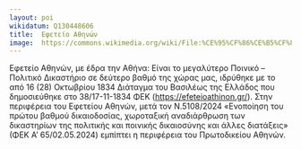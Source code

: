 ```yaml
---
layout: poi
wikidatum: Q130448606
title:  Εφετείο Αθηνών
image:  https://commons.wikimedia.org/wiki/File:%CE%95%CF%86%CE%B5%CF%84%CE%B5%CE%AF%CE%BF_%CE%91%CE%B8%CE%B7%CE%BD%CF%8E%CE%BD.jpg
---
```

Εφετείο Αθηνών, με έδρα την Αθήνα: Είναι το μεγαλύτερο Ποινικό – Πολιτικό Δικαστήριο σε δεύτερο βαθμό της χώρας μας, ιδρύθηκε με το από 16 (28) Οκτωβρίου 1834 Διάταγμα του Βασιλέως της Ελλάδος που δημοσιεύθηκε στο 38/17-11-1834 ΦΕΚ (https://efeteioathinon.gr/). Στην περιφέρεια του Εφετείου Αθηνών, μετά τον Ν.5108/2024 «Ενοποίηση του πρώτου βαθμού δικαιοδοσίας, χωροταξική αναδιάρθρωση των δικαστηρίων της πολιτικής και ποινικής δικαιοσύνης και άλλες διατάξεις» (ΦΕΚ Α’ 65/02.05.2024) εμπίπτει η περιφέρεια του Πρωτοδικείου Αθηνών.
